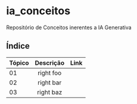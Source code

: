 # ia_conceitos
Repositório de Conceitos inerentes a IA Generativa

## Índice

| Tópico | Descrição                                | Link                                  |
| -------|:----------------------------------------:|:-------------------------------------:|
| 01     | right foo                                |                                       |
| 02     | right bar                                |                                       |
| 03     | right baz                                |                                       |
